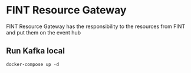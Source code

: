 # FINT Resource Gateway
FINT Resource Gateway has the responsibility to the resources from FINT and put them on the event hub

## Run Kafka local
`docker-compose up -d`

